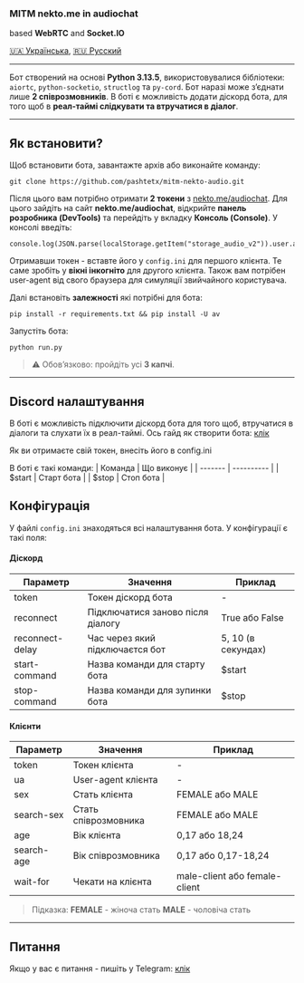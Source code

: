 ### MITM nekto.me in audiochat

based **WebRTC** and **Socket.IO**

[🇺🇦 Українська](./README.md), [🇷🇺 Русский](./README_ru.md)

---

Бот створений на основі **Python 3.13.5**, використовувалися бібліотеки: `aiortc`, `python-socketio`, `structlog` та `py-cord`.
Бот наразі може з’єднати лише **2 співрозмовників**. В боті є можливість додати діскорд бота, для того щоб в **реал-таймі слідкувати та втручатися в діалог**.

---

## Як встановити?

Щоб встановити бота, завантажте архів або виконайте команду:

```
git clone https://github.com/pashtetx/mitm-nekto-audio.git
```

Після цього вам потрібно отримати **2 токени** з [nekto.me/audiochat](https://nekto.me/audiochat).
Для цього зайдіть на сайт **nekto.me/audiochat**, відкрийте **панель розробника (DevTools)** та перейдіть у вкладку **Консоль (Console)**.
У консолі введіть:

```
console.log(JSON.parse(localStorage.getItem("storage_audio_v2")).user.authToken)
```

Отримавши токен - вставте його у `config.ini` для першого клієнта. Те саме зробіть у **вікні інкогніто** для другого клієнта. Також вам потрібен user-agent від свого браузера для симуляції звийчайного користувача.

Далі встановіть **залежності** які потрібні для бота:
```
pip install -r requirements.txt && pip install -U av
```

Запустіть бота:
```
python run.py
```

> ⚠️ Обов’язково: пройдіть усі **3 капчі**.

---

## Discord налаштування
В боті є можливість підключити діскорд бота для того щоб, втручатися в діалоги та слухати їх в реал-таймі. Ось гайд як створити бота: [клік](https://3v-host.com/uk/blog/how-to-create-a-discord-bot/)

Як ви отримаєте свій токен, внесіть його в config.ini

В боті є такі команди:
| Команда | Що виконує |
| ------- | ---------- |
| $start  | Старт бота |
| $stop   | Стоп бота  |

## Конфігурація

У файлі `config.ini` знаходяться всі налаштування бота. У конфігурації є такі поля:

#### Діскорд

| Параметр               | Значення             | Приклад             |
| ----------             | -------------------- | ------------------- |
| token                  | Токен діскорд бота   | -                   |
| reconnect              | Підключатися заново після діалогу   | True або False   |
| reconnect-delay        | Час через який підключаєтся бот   | 5, 10 (в секундах)                   |
| start-command          | Назва команди для старту бота   | $start   |
| stop-command           | Назва команди для зупинки бота   | $stop       

#### Клієнти

| Параметр               | Значення             | Приклад             |
| ----------             | -------------------- | ------------------- |
| token                  | Токен клієнта        | -                   |
| ua                     | User-agent клієнта   | -                   |
| sex                    | Стать клієнта        | FEMALE або MALE     |
| search-sex             | Стать співрозмовника | FEMALE або MALE     |
| age                    | Вік клієнта          | 0,17 або 18,24      |
| search-age             | Вік співрозмовника   | 0,17 або 0,17-18,24 |
| wait-for               | Чекати на клієнта    | male-client або female-client    |


> Підказка:
> **FEMALE** - жіноча стать
> **MALE** - чоловіча стать

---

## Питання

Якщо у вас є питання - пишіть у Telegram: [клік](https://t.me/+ESHNRLki3qlkODQy)
